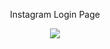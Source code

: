 <p align="center">
  Instagram Login Page
</p>

<p align="center">
 <img src="https://images-wixmp-ed30a86b8c4ca887773594c2.wixmp.com/f/b06e2fe2-632f-49e4-9c57-02b342ca72f7/dfmew6b-5442c3f6-4c66-4e1b-8a30-581647a36df2.png/v1/fill/w_1280,h_779,q_80,strp/insta_by_flameefx_dfmew6b-fullview.jpg?token=eyJ0eXAiOiJKV1QiLCJhbGciOiJIUzI1NiJ9.eyJzdWIiOiJ1cm46YXBwOjdlMGQxODg5ODIyNjQzNzNhNWYwZDQxNWVhMGQyNmUwIiwiaXNzIjoidXJuOmFwcDo3ZTBkMTg4OTgyMjY0MzczYTVmMGQ0MTVlYTBkMjZlMCIsIm9iaiI6W1t7ImhlaWdodCI6Ijw9Nzc5IiwicGF0aCI6IlwvZlwvYjA2ZTJmZTItNjMyZi00OWU0LTljNTctMDJiMzQyY2E3MmY3XC9kZm1ldzZiLTU0NDJjM2Y2LTRjNjYtNGUxYi04YTMwLTU4MTY0N2EzNmRmMi5wbmciLCJ3aWR0aCI6Ijw9MTI4MCJ9XV0sImF1ZCI6WyJ1cm46c2VydmljZTppbWFnZS5vcGVyYXRpb25zIl19.qQzyKFmOFZq3pvMRFHDPtKGmPy6MhdT-GXZA4sH1tYM"/>

</p>

